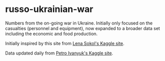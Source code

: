 # russo-ukrainian-war

Numbers from the on-going war in Ukraine. Initially only focused on the casualties (personnel and equipment), now expanded to a broader data set including the economic and food production.

Initially inspired by this site from [Lena Sokol's Kaggle site](https://www.kaggle.com/code/sokolheavy/2022-ukraine-russia-war-visualization).

Data updated daily from [Petro Ivanyuk's Kaggle site](https://www.kaggle.com/datasets/piterfm/2022-ukraine-russian-war).